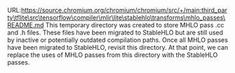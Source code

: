 URL:https://source.chromium.org/chromium/chromium/src/+/main:third_party\tflite\src\tensorflow\compiler\mlir\lite\stablehlo\transforms\mhlo_passes\README.md
This temporary directory was created to store MHLO pass .cc and .h files. These
files have been migrated to StableHLO but are still used by inactive or
potentially outdated compilation paths. Once all MHLO passes have been migrated
to StableHLO, revisit this directory. At that point, we can replace the uses of
MHLO passes from this directory with the StableHLO passes.